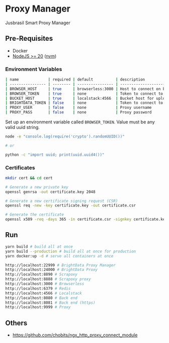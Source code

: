 # Proxy Manager

Jusbrasil Smart Proxy Manager

## Pre-Requisites

- Docker
- [NodeJS >= 20](https://nodejs.org/en) ([nvm](https://github.com/nvm-sh/nvm))

### Environment Variables

```bash
| name             | required | default          | description                        |
| ---------------- | -------- | ---------------- | ---------------------------------- |
| BROWSER_HOST     | true     | browserless:3000 | Host to connect on browserless     |
| BROWSER_TOKEN    | true     | none             | Token to connect to remote browser |
| BUCKET_HOST      | true     | localstack:4566  | Bucket host for uploads            |
| BRIGHTDATA_TOKEN | false    | none             | Token to connect to BrightData     |
| PROXY_USER       | false    | none             | Proxy username                     |
| PROXY_PASS       | false    | none             | Proxy password                     |
```

Set up an environment variable called `BROWSER_TOKEN`. Value must be any valid uuid string.

```bash
node -e "console.log(require('crypto').randomUUID())"

# or

python -c "import uuid; print(uuid.uuid4())"
```

### Certificates

```bash
mkdir cert && cd cert

# Generate a new private key
openssl genrsa -out certificate.key 2048

# Generate a new certificate signing request (CSR)
openssl req -new -key certificate.key -out certificate.csr

# Generate the certificate
openssl x509 -req -days 365 -in certificate.csr -signkey certificate.key -out certificate.pem

```

## Run

```bash
yarn build # build all at once
yarn build --production # build all at once for production
yarn docker:up -d # serve all containers at once

http://localhost:22999 # BrightData Proxy Manager
http://localhost:24000 # BrightData Proxy
http://localhost:8890 # Scrapoxy
http://localhost:8888 # Scrapoxy proxy
http://localhost:3000 # Browserless
http://localhost:6379 # Redis
http://localhost:4566 # Localstack
http://localhost:8080 # Back end
http://localhost:8081 # Back end (https)
http://localhost:9999 # Proxy
```


## Others
- https://github.com/chobits/ngx_http_proxy_connect_module
